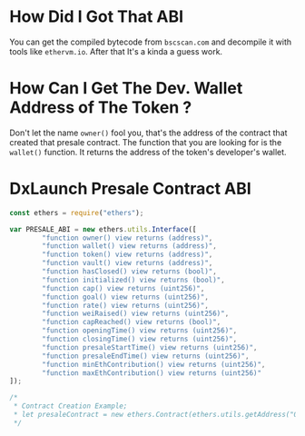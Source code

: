 # How Did I Got That ABI
You can get the compiled bytecode from `bscscan.com` and decompile it with tools like `ethervm.io`. After that It's a kinda a guess work.

# How Can I Get The Dev. Wallet Address of The Token ?
Don't let the name `owner()` fool you, that's the address of the contract that created that presale contract.
The function that you are looking for is the `wallet()` function. It returns the address of the token's developer's wallet.

# DxLaunch Presale Contract ABI

```js
const ethers = require("ethers");

var PRESALE_ABI = new ethers.utils.Interface([
        "function owner() view returns (address)",
        "function wallet() view returns (address)",
        "function token() view returns (address)",
        "function vault() view returns (address)",
        "function hasClosed() view returns (bool)",
        "function initialized() view returns (bool)",
        "function cap() view returns (uint256)",
        "function goal() view returns (uint256)",
        "function rate() view returns (uint256)",
        "function weiRaised() view returns (uint256)",
        "function capReached() view returns (bool)",
        "function openingTime() view returns (uint256)",
        "function closingTime() view returns (uint256)",
        "function presaleStartTime() view returns (uint256)",
        "function presaleEndTime() view returns (uint256)",
        "function minEthContribution() view returns (uint256)",
        "function maxEthContribution() view returns (uint256)"
]);

/*
 * Contract Creation Example;
 * let presaleContract = new ethers.Contract(ethers.utils.getAddress("0x..."), PRESALE_ABI, ACCOUNT);
 */
```
